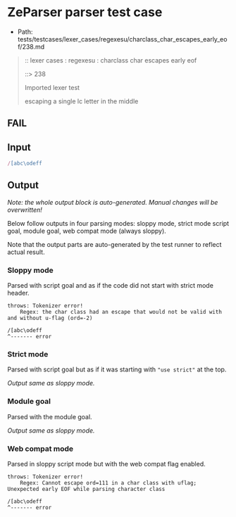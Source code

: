 # ZeParser parser test case

- Path: tests/testcases/lexer_cases/regexesu/charclass_char_escapes_early_eof/238.md

> :: lexer cases : regexesu : charclass char escapes early eof
>
> ::> 238
>
> Imported lexer test
>
> escaping a single lc letter in the middle

## FAIL

## Input

`````js
/[abc\odeff
`````

## Output

_Note: the whole output block is auto-generated. Manual changes will be overwritten!_

Below follow outputs in four parsing modes: sloppy mode, strict mode script goal, module goal, web compat mode (always sloppy).

Note that the output parts are auto-generated by the test runner to reflect actual result.

### Sloppy mode

Parsed with script goal and as if the code did not start with strict mode header.

`````
throws: Tokenizer error!
    Regex: the char class had an escape that would not be valid with and without u-flag (ord=-2)

/[abc\odeff
^------- error
`````

### Strict mode

Parsed with script goal but as if it was starting with `"use strict"` at the top.

_Output same as sloppy mode._

### Module goal

Parsed with the module goal.

_Output same as sloppy mode._

### Web compat mode

Parsed in sloppy script mode but with the web compat flag enabled.

`````
throws: Tokenizer error!
    Regex: Cannot escape ord=111 in a char class with uflag; Unexpected early EOF while parsing character class

/[abc\odeff
^------- error
`````


